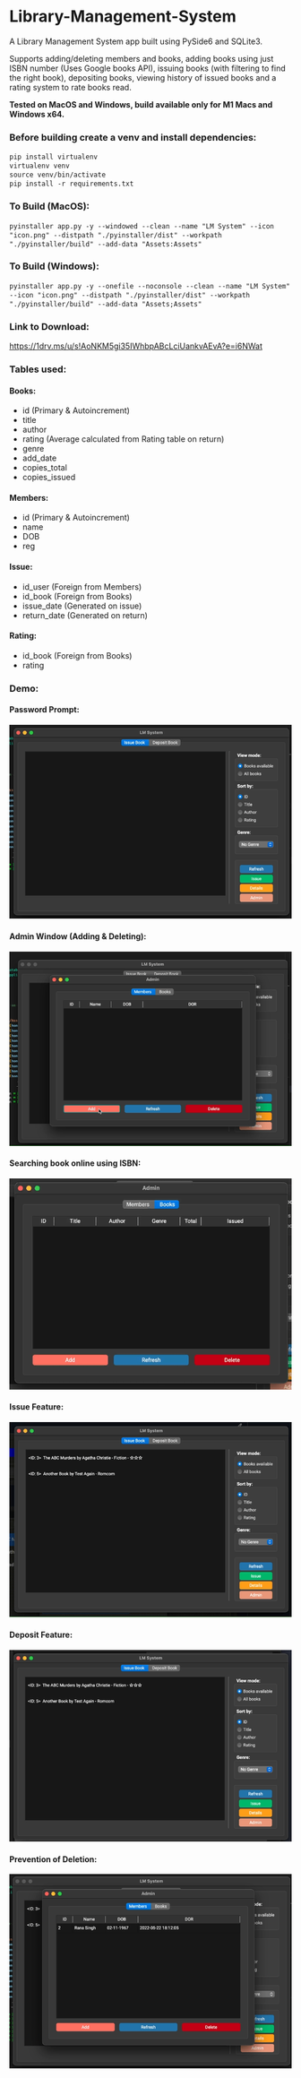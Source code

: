 # Library-Management-System

A Library Management System app built using PySide6 and SQLite3.

Supports adding/deleting members and books, adding books using just ISBN number (Uses Google books API), issuing books (with filtering to find the right book), depositing books, viewing history of issued books and a rating system to rate books read.

**Tested on MacOS and Windows, build available only for M1 Macs and Windows x64.**

### Before building create a venv and install dependencies:
```
pip install virtualenv
virtualenv venv
source venv/bin/activate
pip install -r requirements.txt
```

### To Build (MacOS):

```
pyinstaller app.py -y --windowed --clean --name "LM System" --icon "icon.png" --distpath "./pyinstaller/dist" --workpath "./pyinstaller/build" --add-data "Assets:Assets"
```

### To Build (Windows):

```
pyinstaller app.py -y --onefile --noconsole --clean --name "LM System" --icon "icon.png" --distpath "./pyinstaller/dist" --workpath "./pyinstaller/build" --add-data "Assets;Assets"
```

### Link to Download:

https://1drv.ms/u/s!AoNKM5gi35IWhbpABcLciUankvAEvA?e=i6NWat

### Tables used:

#### Books:

- id (Primary & Autoincrement)
- title
- author
- rating (Average calculated from Rating table on return)
- genre
- add_date
- copies_total
- copies_issued

#### Members:

- id (Primary & Autoincrement)
- name
- DOB
- reg

#### Issue:

- id_user (Foreign from Members)
- id_book (Foreign from Books)
- issue_date (Generated on issue)
- return_date (Generated on return)

#### Rating:

- id_book (Foreign from Books)
- rating

### Demo:

#### Password Prompt:

![](Videos/1_pwdprompt.gif)

#### Admin Window (Adding & Deleting):

![](Videos/2_adminwindow.gif)

#### Searching book online using ISBN:

![](Videos/3_addisbn.gif)

#### Issue Feature:

![](Videos/4_issue.gif)

#### Deposit Feature:

![](Videos/5_deposit.gif)

#### Prevention of Deletion:

![](Videos/6_prevention.gif)
